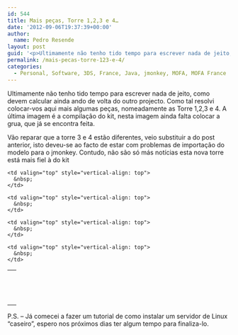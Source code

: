 ```yaml
---
id: 544
title: Mais peças, Torre 1,2,3 e 4…
date: '2012-09-06T19:37:39+00:00'
author: 
  name: Pedro Resende
layout: post
guid: '<p>Ultimamente não tenho tido tempo para escrever nada de jeito, como devem calcular ainda ando de volta do outro projecto. Como tal resolvi colocar-vos aqui mais algumas peças, nomeadamente as Torre 1,2,3 e 4. A última imagem é a compilação do kit, nesta'
permalink: /mais-pecas-torre-123-e-4/
categories:
  - Personal, Software, 3DS, France, Java, jmonkey, MOFA, MOFA France
---
```

Ultimamente não tenho tido tempo para escrever nada de jeito, como devem calcular ainda ando de volta do outro projecto. Como tal resolvi colocar-vos aqui mais algumas peças, nomeadamente as Torre 1,2,3 e 4. A última imagem é a compilação do kit, nesta imagem ainda falta colocar a grua, que já se encontra feita.

Vão reparar que a torre 3 e 4 estão diferentes, veio substituir a do post anterior, isto deveu-se ao facto de estar com problemas de importação do modelo para o jmonkey. Contudo, não são só más notícias esta nova torre está mais fiel à do kit 

<table class="renderedtable" border="0" cellpadding="2" cellspacing="0" width="100%" style="width: 100%">
  <tr>
    <td valign="top" style="vertical-align: top">
      &nbsp;
    </td>
    
    <td valign="top" style="vertical-align: top">
      &nbsp;
    </td>
    
    <td valign="top" style="vertical-align: top">
      &nbsp;
    </td>
  </tr>
  
  <tr class="bglight">
    <td valign="top" style="vertical-align: top">
      &nbsp;
    </td>
  </tr>
  
  <tr class="bgdark">
    <td valign="top" style="vertical-align: top">
      &nbsp;
    </td>
    
    <td valign="top" style="vertical-align: top">
      &nbsp;
    </td>
    
    <td valign="top" style="vertical-align: top">
      &nbsp;
    </td>
  </tr>
</table>

P.S. – Já comecei a fazer um tutorial de como instalar um servidor de Linux “caseiro”, espero nos próximos dias ter algum tempo para finaliza-lo.